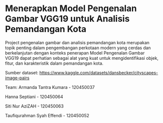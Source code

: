 # Menerapkan Model Pengenalan Gambar VGG19 untuk Analisis Pemandangan Kota
Project pengenalan gambar dan analisis pemandangan kota merupakan topik penting dalam pengembangan perkotaan modern yang cerdas dan berkelanjutan dengan konteks penerapan Model Pengenalan Gambar VGG19 dapat perhatian sebagai alat yang kuat untuk mengidentifikasi objek, fitur, dan karakteristik dalam pemandangan kota.

Sumber dataset: https://www.kaggle.com/datasets/dansbecker/cityscapes-image-pairs

Team:
Armanda Tantra Kumara - 120450037

Hanna Septiani - 120450064

Siti Nur AziZAH - 120450063

Taufiqurahman Syah Effendi - 120450052
